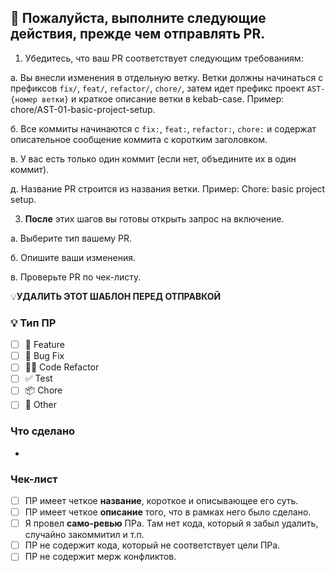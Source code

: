 ## 📣 Пожалуйста, выполните следующие действия, прежде чем отправлять PR.

1. Убедитесь, что ваш PR соответствует следующим требованиям:

 а. Вы внесли изменения в отдельную ветку. Ветки должны начинаться с префиксов `fix/`, `feat/`, `refactor/`, `chore/`, затем идет префикс проект `AST-{номер ветки}` и краткое описание ветки в kebab-case. Пример: chore/AST-01-basic-project-setup.

 б. Все коммиты начинаются с `fix:`, `feat:`, `refactor:`, `chore:` и содержат описательное сообщение коммита с коротким заголовком.

 в. У вас есть только один коммит (если нет, объедините их в один коммит).

 д. Название PR строится из названия ветки. Пример: Chore: basic project setup.

3. **После** этих шагов вы готовы открыть запрос на включение.

 a. Выберите тип вашему PR.

 б. Опишите ваши изменения.

 в. Проверьте PR по чек-листу.


💡**УДАЛИТЬ ЭТОТ ШАБЛОН ПЕРЕД ОТПРАВКОЙ**

### 💡 Тип ПР

- [ ] 🍕 Feature
- [ ] 🐛 Bug Fix
- [ ] 🧑‍💻 Code Refactor
- [ ] ✅ Test
- [ ] 📦 Chore
- [ ] 📝 Other

### Что сделано

-

### Чек-лист

- [ ] ПР имеет четкое **название**, короткое и описывающее его суть.
- [ ] ПР имеет четкое **описание** того, что в рамках него было сделано.
- [ ] Я провел **само-ревью** ПРа. Там нет кода, который я забыл удалить, случайно закоммитил и т.п.
- [ ] ПР не содержит кода, который не соответствует цели ПРа.
- [ ] ПР не содержит мерж конфликтов.
